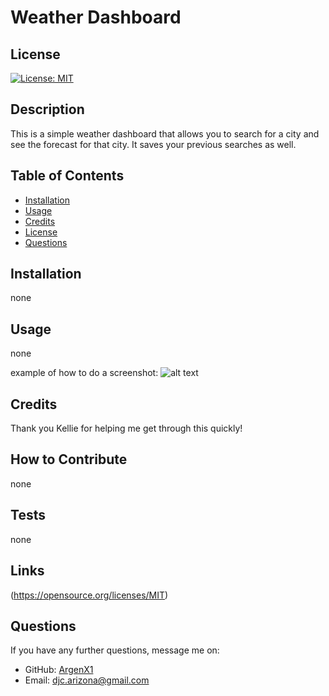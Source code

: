 # Weather Dashboard

## License

[![License: MIT](https://img.shields.io/badge/License-MIT-yellow.svg)](https://opensource.org/licenses/MIT)

## Description

 This is a simple weather dashboard that allows you to search for a city and see the forecast for that city. It saves your previous searches as well.

 ## Table of Contents

 - [Installation](#installation)
 - [Usage](#usage)
 - [Credits](#credits)
 - [License](#license)
 - [Questions](#questions)

 ## Installation

 none

 ## Usage

 none
 
 example of how to do a screenshot:
 ![alt text](assets/images/screenshot.png)

 ## Credits

 Thank you Kellie for helping me get through this quickly!


 ## How to Contribute

 none

 ## Tests

 none

 ## Links

 (https://opensource.org/licenses/MIT)
 
 ## Questions

 If you have any further questions, message me on:

  - GitHub: [ArgenX1](https://github.com/ArgenX1)
  - Email: djc.arizona@gmail.com
 
 